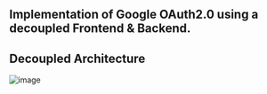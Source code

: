## Implementation of Google OAuth2.0 using a decoupled Frontend & Backend.

## Decoupled Architecture

![image](https://user-images.githubusercontent.com/32787952/123545502-f797d380-d775-11eb-948d-a88d9521156a.png)

